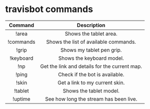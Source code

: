 # travisbot commands

Command   | Description
:--------:|:-----------:
!area     | Shows the tablet area.
!commands | Shows the list of available commands.
!grip     | Shows my tablet pen grip.
!keyboard | Shows the keyboard model.
!np       | Get the link and details for the current map.
!ping	    | Check if the bot is available.
!skin     | Get a link to my current skin.
!tablet   | Shows the tablet model.
!uptime   | See how long the stream has been live.
